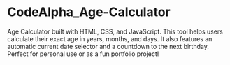 # CodeAlpha_Age-Calculator
Age Calculator built with HTML, CSS, and JavaScript. This tool helps users calculate their exact age in years, months, and days. It also features an automatic current date selector and a countdown to the next birthday. Perfect for personal use or as a fun portfolio project!
